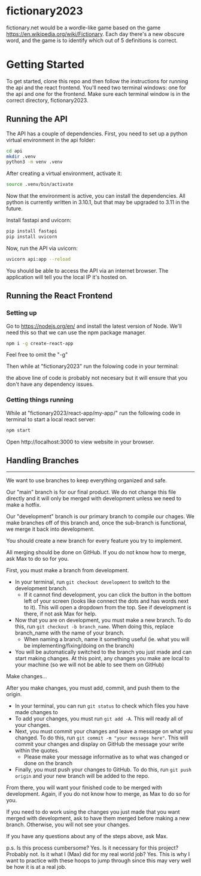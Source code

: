 # fictionary2023

fictionary.net would be a wordle-like game based on the game https://en.wikipedia.org/wiki/Fictionary.  Each day there's a new obscure word, and the game is to identify which out of 5 definitions is correct.



# Getting Started 

To get started, clone this repo and then follow the instructions for running the api and the react frontend. You'll need two terminal windows: one for the api and one for the frontend. Make sure each terminal window is in the correct directory, fictionary2023. 

Running the API
---------------

The API has a couple of dependencies. First, you need to set up a python virtual environment in the api folder:

```bash
cd api
mkdir .venv
python3 -m venv .venv
```

After creating a virtual environment, activate it:

```bash
source .venv/bin/activate
```
Now that the environment is active, you can install the dependencies. All python is currently written in 3.10.1, but that may be upgraded to 3.11 in the future.

Install fastapi and uvicorn:

```bash
pip install fastapi
pip install uvicorn
```

Now, run the API via uvicorn:
```bash
uvicorn api:app --reload
```

You should be able to access the API via an internet browser. The application will tell you the local IP it's hosted on.



Running the React Frontend
--------------------------
### Setting up

Go to https://nodejs.org/en/ and install the latest version of Node. We'll need this so that we can use the npm package manager. 

```bash
npm i -g create-react-app
```
Feel free to omit the "-g"


Then while at "fictionary2023" run the folowing code in your terminal:

the above line of code is probably not necesary but it will ensure that you don't have any dependency issues. 

### Getting things running


While at "fictionary2023/react-app/my-app/" run the following code in terminal to start a local react server:

```bash
npm start
```




Open http://localhost:3000 to view website in your browser.





## Handling Branches
---------------

We want to use branches to keep everything organized and safe.

Our "main" branch is for our final product. We do not change this file directly and it will only be merged with development unless we need to make a hotfix.

Our "development" branch is our primary branch to compile our chages. We make branches off of this branch and, once the sub-branch is functional, we merge it back into development.

You should create a new branch for every feature you try to implement. 

All merging should be done on GitHub. If you do not know how to merge, ask Max to do so for you.


First, you must make a branch from development. 
- In your terminal, run `git checkout development` to switch to the development branch.
    - If it cannot find development, you can click the button in the bottom left of your screen (looks like connect the dots and has words next to it). This will open a dropdown from the top. See if development is there, if not ask Max for help.
- Now that you are on development, you must make a new branch. To do this, run `git checkout -b branch_name`. When doing this, replace branch_name with the name of your branch.
    - When naming a branch, name it something useful (ie. what you will be implementing/fixing/doing on the branch)
- You will be automatically switched to the branch you just made and can start making changes. At this point, any changes you make are local to your machine (so we will not be able to see them on GitHub)


Make changes...


After you make changes, you must add, commit, and push them to the origin.
- In your terminal, you can run `git status` to check which files you have made changes to
- To add your changes, you must run `git add -A`. This will ready all of your changes.
- Next, you must commit your changes and leave a message on what you changed. To do this, run `git commit -m "your message here"`. This will commit your changes and display on GitHub the message your write within the quotes.
    - Please make your message informative as to what was changed or done on the branch
- Finally, you must push your changes to GitHub. To do this, run `git push origin` and your new branch will be added to the repo.

From there, you will want your finished code to be merged with development. Again, if you do not know how to merge, as Max to do so for you.

If you need to do work using the changes you just made that you want merged with development, ask to have them merged before making a new branch. Otherwise, you will not see your changes.

If you have any questions about any of the steps above, ask Max.

p.s. Is this process cumbersome? Yes. Is it necessary for this project? Probably not. Is it what I (Max) did for my real world job? Yes. This is why I want to practice with these hoops to jump through since this may very well be how it is at a real job.

